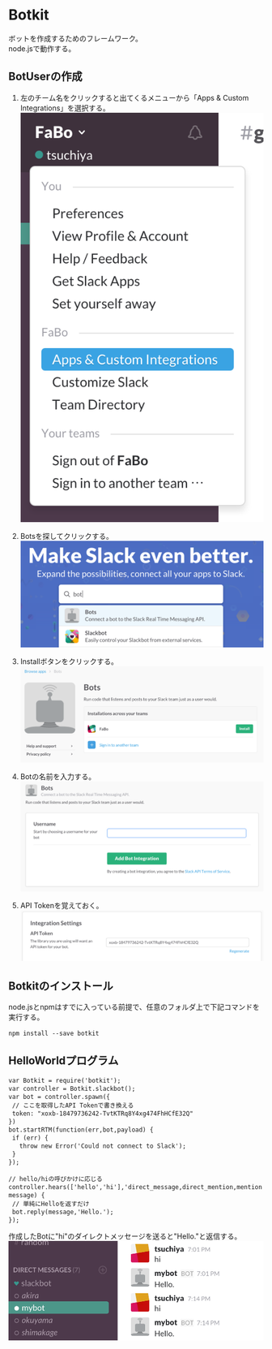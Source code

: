 # Botkit

ボットを作成するためのフレームワーク。  
node.jsで動作する。


## BotUserの作成

1. 左のチーム名をクリックすると出てくるメニューから「Apps & Custom Integrations」を選択する。
 ![](slack-iw-001.png)

2. Botsを探してクリックする。
 ![](slack-bu-002.png)

3. Installボタンをクリックする。
 ![](slack-bu-003.png)

4. Botの名前を入力する。
 ![](slack-bu-004.png)

5. API Tokenを覚えておく。
 ![](slack-bu-005.png)


## Botkitのインストール

node.jsとnpmはすでに入っている前提で、任意のフォルダ上で下記コマンドを実行する。

```
npm install --save botkit
```


## HelloWorldプログラム


 ```
var Botkit = require('botkit');
var controller = Botkit.slackbot();
var bot = controller.spawn({
  // ここを取得したAPI Tokenで書き換える
  token: "xoxb-18479736242-TvtKTRq8Y4xg474FhHCfE32Q"
})
bot.startRTM(function(err,bot,payload) {
  if (err) {
    throw new Error('Could not connect to Slack');
  }
});

// hello/hiの呼びかけに応じる
controller.hears(['hello','hi'],'direct_message,direct_mention,mention',function(bot, message) {
  // 単純にHelloを返すだけ
  bot.reply(message,'Hello.');
});
 ```

作成したBotに"hi"のダイレクトメッセージを送ると"Hello."と返信する。
 ![](slack-bu-008.png)